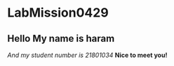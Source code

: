 # LabMission0429
## Hello My name is haram
_And my student number is 21801034_
__Nice to meet you!__
